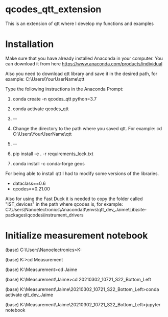 # qcodes_qtt_extension
This is an extension of qtt where I develop my functions and examples

# Installation
Make sure that you have already installed Anaconda in your computer. You can download it from here https://www.anaconda.com/products/individual

Also you need to download qtt library and save it in the desired path, for example: C:\\Users\YourUserName\qtt

Type the following instructions in the Anaconda Prompt:
1. conda create -n qcodes_qtt python=3.7
2. conda activate qcodes_qtt
3. --

3. Change the directory to the path where you saved qtt. For example: cd C:\\Users\YourUserName\qtt
4. --
5. pip install -e . -r requirements_lock.txt
6. conda install -c conda-forge geos

For being able to install qtt I had to modify some versions of the libraries. 
* dataclass==0.6
* qcodes==0.21.00

Also for using the Fast Duck it is needed to copy the folder called "IST_devices" in the path where qcodes is, for example: C:\Users\Nanoelectronics\Anaconda3\envs\qtt_dev_Jaime\Lib\site-packages\qcodes\instrument_drivers

# Initialize measurement notebook
(base) C:\Users\Nanoelectronics>K:

(base) K:\>cd Measurement

(base) K:\Measurement>cd Jaime

(base) K:\Measurement\Jaime>cd 20210302_10721_S22_Bottom_Left

(base) K:\Measurement\Jaime\20210302_10721_S22_Bottom_Left>conda activate qtt_dev_Jaime

(base) K:\Measurement\Jaime\20210302_10721_S22_Bottom_Left>jupyter notebook
